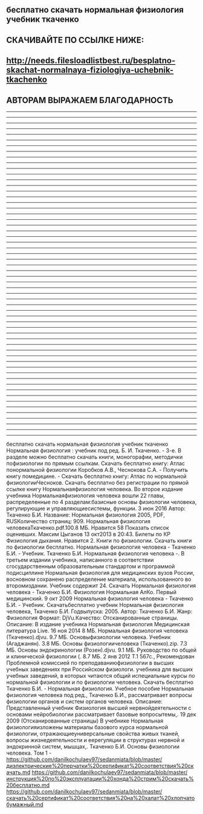 бесплатно скачать нормальная физиология учебник ткаченко
--------------------------------------------------
СКАЧИВАЙТЕ ПО ССЫЛКЕ НИЖЕ:
--------------------------------------------------
http://needs.filesloadlistbest.ru/besplatno-skachat-normalnaya-fiziologiya-uchebnik-tkachenko
--------------------------------------------------
АВТОРАМ ВЫРАЖАЕМ БЛАГОДАРНОСТЬ
--------------------------------------------------
--------------------------------------------------
--------------------------------------------------
--------------------------------------------------
--------------------------------------------------
--------------------------------------------------
--------------------------------------------------
--------------------------------------------------
--------------------------------------------------
--------------------------------------------------
--------------------------------------------------
--------------------------------------------------
--------------------------------------------------
--------------------------------------------------
--------------------------------------------------
--------------------------------------------------
--------------------------------------------------
--------------------------------------------------
--------------------------------------------------
--------------------------------------------------
--------------------------------------------------
--------------------------------------------------
--------------------------------------------------
--------------------------------------------------
--------------------------------------------------
--------------------------------------------------
--------------------------------------------------
--------------------------------------------------
--------------------------------------------------
--------------------------------------------------
--------------------------------------------------
--------------------------------------------------
--------------------------------------------------
--------------------------------------------------
--------------------------------------------------
--------------------------------------------------
--------------------------------------------------
--------------------------------------------------
--------------------------------------------------
--------------------------------------------------
--------------------------------------------------
--------------------------------------------------
--------------------------------------------------
--------------------------------------------------
--------------------------------------------------
--------------------------------------------------
--------------------------------------------------
--------------------------------------------------
--------------------------------------------------
--------------------------------------------------
--------------------------------------------------
--------------------------------------------------
--------------------------------------------------
--------------------------------------------------
--------------------------------------------------
--------------------------------------------------
--------------------------------------------------
--------------------------------------------------
--------------------------------------------------
бесплатно скачать нормальная физиология учебник ткаченко Нормальная физиология : учебник  под ред. Б. И. Ткаченко. - 3-е. В разделе можно бесплатно скачать книги, моногорафии, методички пофизиологии по прямым ссылкам.  Скачать бесплатно книгу: Атлас понормальной физиологии Коробков А.В., Чеснокова С.А. - Получить книгу помедицине. - Скачать бесплатно книгу: Атлас по нормальной физиологииЧесноков. Скачать бесплатно без регистрации по прямой ссылке книгу Нормальнаяфизиология человека.  Во второе издание учебника Нормальнаяфизиология человека вошли 22 главы, распределенные по 4 разделам:базисные основы физиологии человека, регулирующие и управляющиесистемы, функции. 3 июн 2016  Автор: Ткаченко Б.И. Название: Нормальная физиология 2005, PDF, RUSКоличество страниц: 909. Нормальная физиология человекаТкаченко.pdf.100.8 МБ. Нравится 58 Показать список оценивших. Максим Цыганов 13 окт2013 в 20:43. Билеты по КР Физиология дыхания. Нравится 2. Книги по физиологии. Скачать книги по физиологии бесплатно. Нормальная физиология человека - Ткаченко Б.И. - Учебник. Ткаченко Б.И. Нормальная физиология человека -. В третьем издании учебника, написанного в соответствии сгосударственным образовательным стандартом и программой подисциплине Нормальная физиология для медицинских вузов России, восновном сохранено распределение материала, использованного во второмиздании. Учебник содержит 24. Скачать Нормальная физиология человека - Ткаченко Б.И. Физиология Нормальная  АлКо. Первый медицинский. 9 окт 2009  Нормальная физиология человека - Ткаченко Б.И. - Учебник. Скачатьбесплатно учебник Нормальная физиология человека, Ткаченко Б.И. Годвыпуска: 2005. Автор: Ткаченко Б.И. Жанр: Физиология Формат: DjVu.Качество: Отсканированные страницы. Описание: В издание учебника
Нормальная физиология  Медицинская литература Live. 16 ноя 2014  8 МБ. Нормальная физиология человека (Ткаченко).djvu. 9.7 МБ. Основыфизиологии человека. Учебник (Агаджанян). 3.8 МБ. Основы физиологиичеловека (Ткаченко).zip. 7.3 МБ. Основы эндокринологии (Розен).djvu. 9.1 МБ. Руководство по общей и клинической физиологии (. 8.7 МБ. 2 янв 2012  Т.1  567с., Рекомендован Проблемной комиссией по преподаваниюфизиологии в высших учебных заведениях при Российском физиологи. учебника для высших учебных заведений, в которых читаются общий испециальные курсы по нормальной физиологии и по физиологии человека. Скачать бесплатно Ткаченко Б.И. - Нормальная физиология. Учебное пособие Нормальная физиология человека под ред., Ткаченко Б.И., рассматривает вопросы физиологии органов и систем органов человека. Описание: Представленный учебник Физиология высшей нервнойдеятельности с основами нейробиологии рассматривает базовые вопросытемы,. 19 дек 2009  (Отсканированные страницы) В учебнике Нормальная физиологияизложены материалы базового курса нормальной физиологии, отражающиеуниверсальные свойства живых тканей, вопросы жизнедеятельности и еерегуляции в структурах нервной и эндокринной систем, мышцах,. Ткаченко Б.И. Основы физиологии человека. Том 1 -
https://github.com/danilkochulaev97/sedanmiata/blob/master/диэлектрические%20перчатки%20сертификат%20соответствия%20скачать.md
https://github.com/danilkochulaev97/sedanmiata/blob/master/инструкция%20по%20эксплуатации%20хонда%20стрим%20скачать%20бесплатно.md
https://github.com/danilkochulaev97/sedanmiata/blob/master/скачать%20сертификат%20соответствия%20на%20халат%20хлопчатобумажный.md
